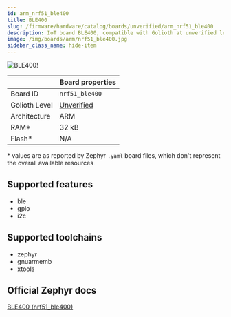 ```yaml
---
id: arm_nrf51_ble400
title: BLE400
slug: /firmware/hardware/catalog/boards/unverified/arm_nrf51_ble400
description: IoT board BLE400, compatible with Golioth at unverified level.
image: /img/boards/arm/nrf51_ble400.jpg
sidebar_class_name: hide-item
---
```


[//]: # (This is an auto-generated file, do not edit! Changes to it will be lost upon re-generation)

![BLE400!](/img/boards/arm/nrf51_ble400.jpg "BLE400")

|                | Board properties     |
| -------------  | -------------------- |
| Board ID       | `nrf51_ble400` |
| Golioth Level  | [Unverified](/firmware/hardware#unverified-boards) |
| Architecture   | ARM |
| RAM*           | 32 kB |
| Flash*         | N/A |

\* values are as reported by Zephyr `.yaml` board files, which don't represent the overall available resources



## Supported features

* ble
* gpio
* i2c

## Supported toolchains

* zephyr
* gnuarmemb
* xtools

## Official Zephyr docs

[BLE400 (nrf51_ble400)](https://docs.zephyrproject.org/3.6.0/boards/arm/nrf51_ble400/doc/index.html)
